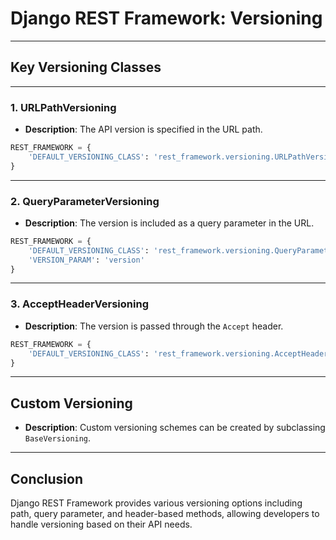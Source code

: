 # Django REST Framework: Versioning

---

## **Key Versioning Classes**

---

### 1. **URLPathVersioning**

- **Description**: The API version is specified in the URL path.

```python
REST_FRAMEWORK = {
    'DEFAULT_VERSIONING_CLASS': 'rest_framework.versioning.URLPathVersioning'
}
```

---

### 2. **QueryParameterVersioning**

- **Description**: The version is included as a query parameter in the URL.

```python
REST_FRAMEWORK = {
    'DEFAULT_VERSIONING_CLASS': 'rest_framework.versioning.QueryParameterVersioning',
    'VERSION_PARAM': 'version'
}
```

---

### 3. **AcceptHeaderVersioning**

- **Description**: The version is passed through the `Accept` header.

```python
REST_FRAMEWORK = {
    'DEFAULT_VERSIONING_CLASS': 'rest_framework.versioning.AcceptHeaderVersioning'
}
```

---

## **Custom Versioning**

- **Description**: Custom versioning schemes can be created by subclassing `BaseVersioning`.

---

## **Conclusion**

Django REST Framework provides various versioning options including path, query parameter, and header-based methods, allowing developers to handle versioning based on their API needs.
